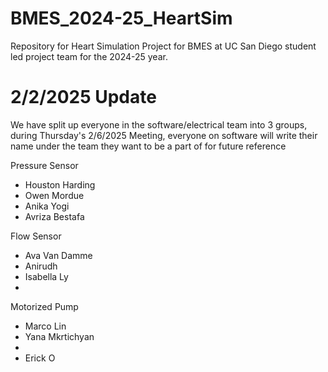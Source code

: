 # BMES_2024-25_HeartSim
Repository for Heart Simulation Project for BMES at UC San Diego student led project team for the 2024-25 year. 

# 2/2/2025 Update 
We have split up everyone in the software/electrical team into 3 groups, during Thursday's 2/6/2025 Meeting, everyone on software will write their name under the team they want to be a part of for future reference

Pressure Sensor
- Houston Harding
- Owen Mordue
- Anika Yogi
- Avriza Bestafa

Flow Sensor 
- Ava Van Damme
- Anirudh
- Isabella Ly
-

Motorized Pump
- Marco Lin
- Yana Mkrtichyan
-
- Erick O


